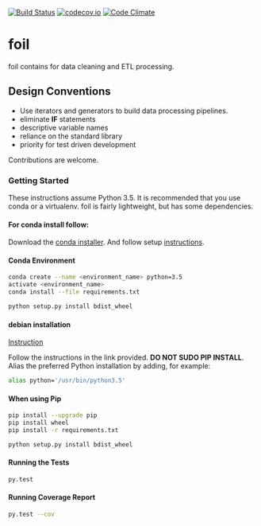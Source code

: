 [![Build Status](https://travis-ci.com/portfoliome/foil.svg?token=79cPu78tDByfcardNKx8&branch=master)](https://travis-ci.com/portfoliome/foil)
[![codecov.io](http://codecov.io/github/portfoliome/foil/coverage.svg?branch=master)](http://codecov.io/github/portfoliome/foil?branch=master)
[![Code Climate](https://codeclimate.com/github/portfoliome/foil/badges/gpa.svg)](https://codeclimate.com/github/portfoliome/foil)

# foil

foil contains for data cleaning and ETL processing.

## Design Conventions

* Use iterators and generators to build data processing pipelines.
* eliminate **IF** statements
* descriptive variable names
* reliance on the standard library
* priority for test driven development

Contributions are welcome. 

### Getting Started

These instructions assume Python 3.5. It is recommended that you use conda or a virtualenv. foil is fairly lightweight, but has some dependencies.

#### For conda install follow:
Download the [conda installer](http://conda.pydata.org/miniconda.html).
And follow setup [instructions](http://conda.pydata.org/docs/install/quick.html#id1).

#### Conda Environment

```sh
conda create --name <environment_name> python=3.5
activate <environment_name>
conda install --file requirements.txt

python setup.py install bdist_wheel
```

#### debian installation
[Instruction](https://linuxconfig.org/how-to-change-from-default-to-alternative-python-version-on-debian-linux)

Follow the instructions in the link provided. **DO NOT SUDO PIP INSTALL**. Alias the preferred Python installation by adding, for example:

```sh
alias python='/usr/bin/python3.5'
```

#### When using Pip
```sh
pip install --upgrade pip
pip install wheel
pip install -r requirements.txt

python setup.py install bdist_wheel
```

#### Running the Tests
```sh
py.test
```
#### Running Coverage Report
```sh
py.test --cov
```


